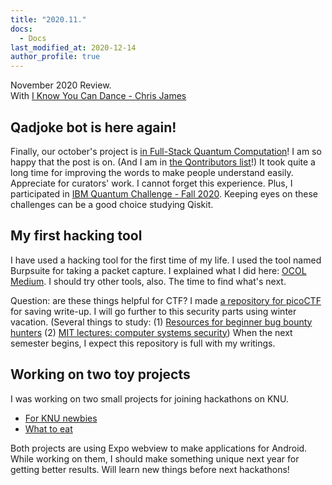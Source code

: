 ```yaml
---
title: "2020.11."
docs:
  - Docs
last_modified_at: 2020-12-14
author_profile: true
---
```


November 2020 Review.<br/>
With [I Know You Can Dance - Chris James](https://youtu.be/yuE1nnYkCIA)

## Qadjoke bot is here again!

Finally, our october's project is [in Full-Stack Quantum Computation](https://fullstackquantumcomputation.tech/blog/post-quantum-ugly-duckling/)!
I am so happy that the post is on.
(And I am in [the Qontributors list](https://fullstackquantumcomputation.tech/contributing/#qontributors)!)
It took quite a long time for improving the words to make people understand easily.
Appreciate for curators' work.
I cannot forget this experience.
Plus, I participated in [IBM Quantum Challenge - Fall 2020](https://www.youracclaim.com/badges/a9904e72-22b7-43e2-84ef-95679d73f430/twitter).
Keeping eyes on these challenges can be a good choice studying Qiskit.

## My first hacking tool

I have used a hacking tool for the first time of my life.
I used the tool named Burpsuite for taking a packet capture.
I explained what I did here: [OCOL Medium](https://medium.com/ocol/%ED%8C%A8%ED%82%B7-%EA%B0%80%EB%A1%9C%EC%B1%84%EA%B8%B0-2b8878b647ae).
I should try other tools, also.
The time to find what's next.<br/>

Question: are these things helpful for CTF?
I made [a repository for picoCTF](https://github.com/tula3and/picoCTF) for saving write-up.
I will go further to this security parts using winter vacation.
(Several things to study: (1) [Resources for beginner bug bounty hunters](https://github.com/nahamsec/Resources-for-Beginner-Bug-Bounty-Hunters)
(2) [MIT lectures: computer systems security](https://ocw.mit.edu/courses/electrical-engineering-and-computer-science/6-858-computer-systems-security-fall-2014/video-lectures/))
When the next semester begins, I expect this repository is full with my writings.

## Working on two toy projects

I was working on two small projects for joining hackathons on KNU.

- [For KNU newbies](https://github.com/tula3and/for-knu-newbies)
- [What to eat](https://github.com/tula3and/rainbow-meal)

Both projects are using Expo webview to make applications for Android.
While working on them, I should make something unique next year for getting better results.
Will learn new things before next hackathons!
